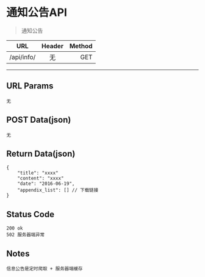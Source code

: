 # 通知公告API

> 通知公告

| URL |  Header | Method |
| ------------- |:-------------:| -----:|
| /api/info/ | 无 | GET |

<hr/>

## URL Params

    无

## POST Data(json)

    无

## Return Data(json)

    {
        "title": "xxxx"
        "content": "xxxx"
        "date": "2016-06-19",
        "appendix_list": [] // 下载链接
    }

## Status Code

    200 ok
    502 服务器端异常

## Notes

    信息公告是定时爬取 + 服务器端缓存
